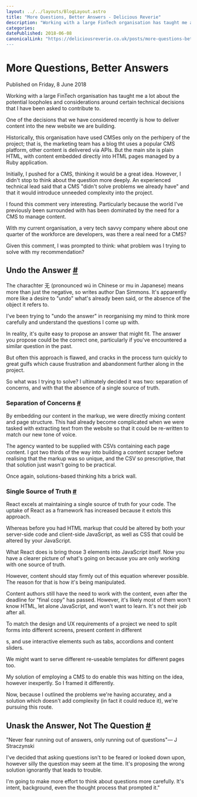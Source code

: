 ```yaml
---
layout: ../../layouts/BlogLayout.astro
title: "More Questions, Better Answers - Delicious Reverie"
description: "Working with a large FinTech organisation has taught me a lot about the potential loopholes and considerations around certain technical decisions that I have been asked to contribute to."
categories:
datePublished: 2018-06-08
canonicalLink: "https://deliciousreverie.co.uk/posts/more-questions-better-answers/
---
```

# More Questions, Better Answers

Published on Friday, 8 June 2018

Working with a large FinTech organisation has taught me a lot about the potential loopholes and considerations around certain technical decisions that I have been asked to contribute to.

One of the decisions that we have considered recently is how to deliver content into the new website we are building.

Historically, this organisation have used CMSes only on the perhipery of the project; that is, the marketing team has a blog tht uses a popular CMS platform, other content is delivered via APIs. But the main site is plain HTML, with content embedded directly into HTML pages managed by a Ruby application.

Initially, I pushed for a CMS, thinking it would be a great idea. However, I didn't stop to think about the question more deeply. An experienced technical lead said that a CMS "didn't solve problems we already have" and that it would introduce unneeded complexity into the project.

I found this comment very interesting. Particularly because the world I've previously been surrounded with has been dominated by the need for a CMS to manage content.

With my current organisation, a very tech savvy company where about one quarter of the workforce are developers, was there a real need for a CMS?

Given this comment, I was prompted to think: what problem was I trying to solve with my recommendation?

## Undo the Answer [#](https://deliciousreverie.co.uk/posts/more-questions-better-answers/#undo-the-answer)

The charachter 无 (pronounced wú in Chinese or mu in Japanese) means more than just the negative, so writes author Dan Simmons. It's apparently more like a desire to "undo" what's already been said, or the absence of the object it refers to.

I've been trying to "undo the answer" in reorganising my mind to think more carefully and understand the questions I come up with.

In reality, it's quite easy to propose an answer that might fit. The answer you propose could be the correct one, particularly if you've encountered a similar question in the past.

But often this approach is flawed, and cracks in the process turn quickly to great gulfs which cause frustration and abandonment further along in the project.

So what was I trying to solve? I ultimately decided it was two: separation of concerns, and with that the absence of a single source of truth.

### Separation of Concerns [#](https://deliciousreverie.co.uk/posts/more-questions-better-answers/#separation-of-concerns)

By embedding our content in the markup, we were directly mixing content and page structure. This had already become complicated when we were tasked with extracting text from the website so that it could be re-written to match our new tone of voice.

The agency wanted to be supplied with CSVs containing each page content. I got two thirds of the way into building a content scraper before realising that the markup was so unique, and the CSV so prescriptive, that that solution just wasn't going to be practical.

Once again, solutions-based thinking hits a brick wall.

### Single Source of Truth [#](https://deliciousreverie.co.uk/posts/more-questions-better-answers/#single-source-of-truth)

React excels at maintaining a single source of truth for your code. The uptake of React as a framework has increased because it extols this approach.

Whereas before you had HTML markup that could be altered by both your server-side code and client-side JavaScript, as well as CSS that could be altered by your JavaScript.

What React does is bring those 3 elements into JavaScript itself. Now you have a clearer picture of what's going on because you are only working with one source of truth.

However, content should stay firmly out of this equation wherever possible. The reason for that is how it's being manipulated.

Content authors still have the need to work with the content, even after the deadline for "final copy" has passed. However, it's likely most of them won't know HTML, let alone JavaScript, and won't want to learn. It's not their job after all.

To match the design and UX requirements of a project we need to split forms into different screens, present content in different <div>s, and use interactive elements such as tabs, accordions and content sliders.

We might want to serve different re-useable templates for different pages too.

My solution of employing a CMS to do enable this was hitting on the idea, however inexpertly. So I framed it differently.

Now, because I outlined the problems we're having accuratey, and a solution which doesn't add complexity (in fact it could reduce it), we're pursuing this route.

## Unask the Answer, Not The Question [#](https://deliciousreverie.co.uk/posts/more-questions-better-answers/#unask-the-answer-not-the-question)

"Never fear running out of answers, only running out of questions"— J Straczynski

I've decided that asking questions isn't to be feared or looked down upon, however silly the question may seem at the time. It's proposing the wrong solution ignorantly that leads to trouble.

I'm going to make more effort to think about questions more carefully. It's intent, background, even the thought process that prompted it."